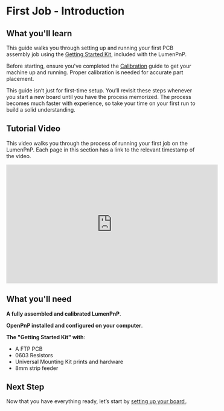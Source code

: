 # First Job - Introduction

## What you'll learn

This guide walks you through setting up and running your first PCB assembly job using the [Getting Started Kit](https://opulo.io/products/getting-started-kit), included with the LumenPnP.

Before starting, ensure you've completed the [Calibration](../calibration/index.md) guide to get your machine up and running. Proper calibration is needed for accurate part placement.

This guide isn’t just for first-time setup. You’ll revisit these steps whenever you start a new board until you have the process memorized. The process becomes much faster with experience, so take your time on your first run to build a solid understanding.

## Tutorial Video

This video walks you through the process of running your first job on the LumenPnP. Each page in this section has a link to the relevant timestamp of the video.

<!-- markdownlint-disable MD033 -->
<div class="video-wrapper">
<iframe width="560" height="315" src="https://www.youtube.com/embed/W0kdrxkkXUw" title="YouTube video player" frameborder="0" allow="accelerometer; autoplay; clipboard-write; encrypted-media; gyroscope; picture-in-picture" allowfullscreen></iframe>
</div>

## What you'll need

**A fully assembled and calibrated LumenPnP**.

**OpenPnP installed and configured on your computer**.

**The "Getting Started Kit" with**:

* A FTP PCB
* 0603 Resistors
* Universal Mounting Kit prints and hardware
* 8mm strip feeder

## Next Step

Now that you have everything ready, let’s start by [setting up your board.](1-board-setup/index.md).
